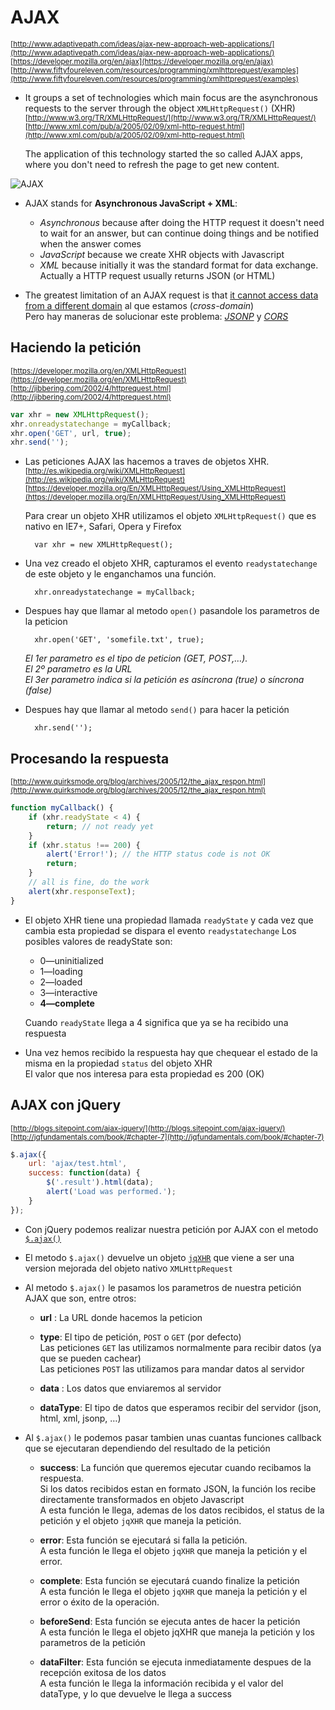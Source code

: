 # AJAX

<sub>[http://www.adaptivepath.com/ideas/ajax-new-approach-web-applications/](http://www.adaptivepath.com/ideas/ajax-new-approach-web-applications/)</sub>  
<sub>[https://developer.mozilla.org/en/ajax](https://developer.mozilla.org/en/ajax)</sub>  
<sub>[http://www.fiftyfoureleven.com/resources/programming/xmlhttprequest/examples](http://www.fiftyfoureleven.com/resources/programming/xmlhttprequest/examples)</sub>  

- It groups a set of technologies which main focus are the asynchronous requests to the server through the object `XMLHttpRequest()` (XHR)  
<sub>[http://www.w3.org/TR/XMLHttpRequest/](http://www.w3.org/TR/XMLHttpRequest/)  </sub>  
<sub>[http://www.xml.com/pub/a/2005/02/09/xml-http-request.html](http://www.xml.com/pub/a/2005/02/09/xml-http-request.html)  </sub>

    The application of this technology started the so called AJAX apps, where you don't need to refresh the page to get new content.

![AJAX](https://raw.githubusercontent.com/juanmaguitar/javascript-notes/master/markdown-en/14-AJAX/img/ajax.png)

- AJAX stands for **Asynchronous JavaScript + XML**:
    - _Asynchronous_ because after doing the HTTP request it doesn't need to wait for an answer, but can continue doing things and be notified when the answer comes
    - _JavaScript_ because we create XHR objects with Javascript
    - _XML_ because initially it was the standard format for data exchange. Actually a HTTP request usually returns JSON (or HTML)

- The greatest limitation of an AJAX request is that [it cannot access data from a different domain](https://github.com/juanmaguitar/training-frontend-docs/tree/master/same_origin_policy) al que estamos (_cross-domain_)  
    Pero hay maneras de solucionar este problema: [_JSONP_](https://github.com/juanmaguitar/javascript-notes/tree/master/markdown-en/15-same-origin-policy/JSONP) y [_CORS_](https://github.com/juanmaguitar/javascript-notes/tree/master/markdown-en/15-same-origin-policy/CORS)


## Haciendo la petición

<sub>[https://developer.mozilla.org/en/XMLHttpRequest](https://developer.mozilla.org/en/XMLHttpRequest)</sub>  
<sub>[http://jibbering.com/2002/4/httprequest.html](http://jibbering.com/2002/4/httprequest.html)</sub>

```javascript
var xhr = new XMLHttpRequest();
xhr.onreadystatechange = myCallback;
xhr.open('GET', url, true);
xhr.send('');
```

- Las peticiones AJAX las hacemos a traves de objetos XHR.  
<sub>[http://es.wikipedia.org/wiki/XMLHttpRequest](http://es.wikipedia.org/wiki/XMLHttpRequest)</sub>  
<sub>[https://developer.mozilla.org/En/XMLHttpRequest/Using_XMLHttpRequest](https://developer.mozilla.org/En/XMLHttpRequest/Using_XMLHttpRequest)</sub>

    Para crear un objeto XHR utilizamos el objeto `XMLHttpRequest()` que es nativo en IE7+, Safari, Opera y Firefox

        var xhr = new XMLHttpRequest();

- Una vez creado el objeto XHR, capturamos el evento `readystatechange` de este objeto y le enganchamos una función.

        xhr.onreadystatechange = myCallback;

- Despues hay que llamar al metodo `open()` pasandole los parametros de la peticion

        xhr.open('GET', 'somefile.txt', true);

    _El 1er parametro es el tipo de peticion (GET, POST,…)._  
    _El 2º parametro es la URL_  
    _El 3er parametro indica si la petición es asíncrona (true) o síncrona (false)_  

- Despues hay que llamar al metodo `send()` para hacer la petición

        xhr.send('');

## Procesando la respuesta

<sub>[http://www.quirksmode.org/blog/archives/2005/12/the_ajax_respon.html](http://www.quirksmode.org/blog/archives/2005/12/the_ajax_respon.html)</sub>

```javascript
function myCallback() {
    if (xhr.readyState < 4) {
        return; // not ready yet
    }
    if (xhr.status !== 200) {
        alert('Error!'); // the HTTP status code is not OK
        return;
    }
    // all is fine, do the work
    alert(xhr.responseText);
}
```

- El objeto XHR tiene una propiedad llamada `readyState`  y cada vez que cambia esta propiedad se dispara el evento `readystatechange`
    Los posibles valores de readyState son:
    - 0—uninitialized
    - 1—loading
    - 2—loaded
    - 3—interactive
    - **4—complete**  
    
    Cuando `readyState` llega a 4 significa que ya se ha recibido una respuesta

- Una vez hemos recibido la respuesta hay que chequear el estado de la misma en la propiedad `status` del objeto XHR  
    El valor que nos interesa para esta propiedad es 200 (OK)


## AJAX con jQuery

<sub>[http://blogs.sitepoint.com/ajax-jquery/](http://blogs.sitepoint.com/ajax-jquery/)</sub>
<sub>[http://jqfundamentals.com/book/#chapter-7](http://jqfundamentals.com/book/#chapter-7)</sub>

```javascript
$.ajax({
    url: 'ajax/test.html',
    success: function(data) {
        $('.result').html(data);
        alert('Load was performed.');
    }
});
```

- Con jQuery podemos realizar nuestra petición por AJAX con el metodo [`$.ajax()`](http://api.jquery.com/jQuery.ajax/)

- El metodo `$.ajax()` devuelve un objeto [`jqXHR`](http://api.jquery.com/jQuery.ajax/#jqXHR) que viene a ser una version mejorada del objeto nativo `XMLHttpRequest`

- Al metodo `$.ajax()` le pasamos los parametros de nuestra petición AJAX que son, entre otros:
    
    - **url** : La URL donde hacemos la peticion

    - **type**: El tipo de petición, `POST` o  `GET` (por defecto)  
        Las peticiones `GET` las utilizamos normalmente para recibir datos (ya que se pueden cachear)  
        Las peticiones `POST` las utilizamos para mandar datos al servidor  
    
    - **data** : Los datos que enviaremos al servidor
    
    - **dataType**: El tipo de datos que esperamos recibir del servidor (json, html, xml, jsonp, …)

- Al `$.ajax()` le podemos pasar tambien unas cuantas funciones callback que se ejecutaran dependiendo del resultado de la petición
    
    - **success**: La función que queremos ejecutar cuando recibamos la respuesta.  
        Si los datos recibidos estan en formato JSON, la función los recibe directamente transformados en objeto Javascript  
        A esta función le llega, ademas de los datos recibidos, el status de la petición y el objeto `jqXHR` que maneja la petición.

    - **error**: Esta función se ejecutará si falla la petición.  
        A esta función le llega el objeto `jqXHR` que maneja la petición y el error.

    - **complete**: Esta función se ejecutará cuando finalize la petición  
        A esta función le llega el objeto `jqXHR` que maneja la petición y el error o éxito de la operación.
    
    - **beforeSend**: Esta función se ejecuta antes de hacer la petición  
        A esta función le llega el objeto jqXHR que maneja la petición y los parametros de la petición
    
    - **dataFilter**: Esta función se ejecuta inmediatamente despues de la recepción exitosa de los datos  
        A esta función le llega la información recibida y el valor del dataType, y lo que devuelve le llega a success